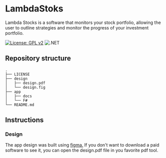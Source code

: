 # LambdaStoks

Lambda Stocks is a software that monitors your stock portfolio, allowing the user to outline
strategies and monitor the progress of your investment portfolio.

[![License: GPL v2](https://img.shields.io/badge/License-GPL%20v2-blue.svg)](https://www.gnu.org/licenses/old-licenses/gpl-2.0.en.html)  ![.NET](https://img.shields.io/badge/.NET-5C2D91?style=for-the-badge&logo=.net&logoColor=white)
## Repository structure
```
.
├── LICENSE
├── design
│   ├── design.pdf
│   └── design.fig
├── app
│   ├── docs
│   └── F#
└── README.md
```

## Instructions 

### Design 
The app design was built using [figma.](https://www.figma.com/files/recent) If you don't want to download a paid software to see it,
you can open the design.pdf file in you favorite pdf tool.  